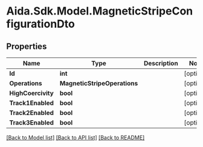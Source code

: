 # Aida.Sdk.Model.MagneticStripeConfigurationDto

## Properties

Name | Type | Description | Notes
------------ | ------------- | ------------- | -------------
**Id** | **int** |  | [optional] 
**Operations** | **MagneticStripeOperations** |  | [optional] 
**HighCoercivity** | **bool** |  | [optional] 
**Track1Enabled** | **bool** |  | [optional] 
**Track2Enabled** | **bool** |  | [optional] 
**Track3Enabled** | **bool** |  | [optional] 

[[Back to Model list]](../README.md#documentation-for-models) [[Back to API list]](../README.md#documentation-for-api-endpoints) [[Back to README]](../README.md)

